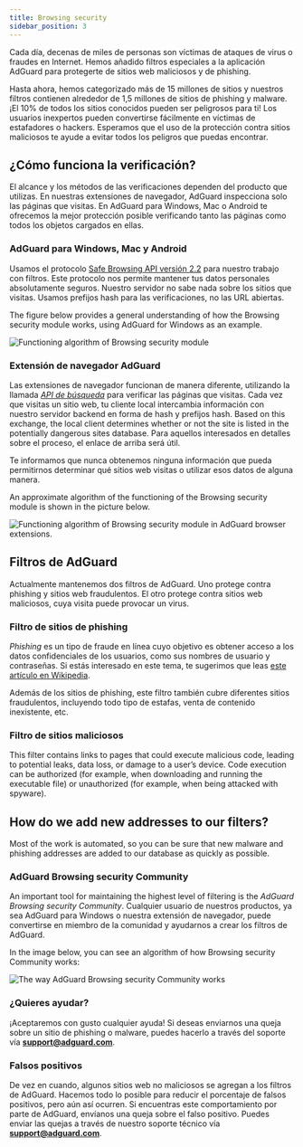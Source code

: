 ```yaml
---
title: Browsing security
sidebar_position: 3
---
```


Cada día, decenas de miles de personas son víctimas de ataques de virus o fraudes en Internet. Hemos añadido filtros especiales a la aplicación AdGuard para protegerte de sitios web maliciosos y de phishing.

Hasta ahora, hemos categorizado más de 15 millones de sitios y nuestros filtros contienen alrededor de 1,5 millones de sitios de phishing y malware. ¡El 10% de todos los sitios conocidos pueden ser peligrosos para ti! Los usuarios inexpertos pueden convertirse fácilmente en víctimas de estafadores o hackers. Esperamos que el uso de la protección contra sitios maliciosos te ayude a evitar todos los peligros que puedas encontrar.

## ¿Cómo funciona la verificación?

El alcance y los métodos de las verificaciones dependen del producto que utilizas. En nuestras extensiones de navegador, AdGuard inspecciona solo las páginas que visitas. En AdGuard para Windows, Mac o Android te ofrecemos la mejor protección posible verificando tanto las páginas como todos los objetos cargados en ellas.

### AdGuard para Windows, Mac y Android

Usamos el protocolo [Safe Browsing API versión 2.2](https://code.google.com/p/google-safe-browsing/wiki/Protocolv2Spec) para nuestro trabajo con filtros. Este protocolo nos permite mantener tus datos personales absolutamente seguros. Nuestro servidor no sabe nada sobre los sitios que visitas. Usamos prefijos hash para las verificaciones, no las URL abiertas.

The figure below provides a general understanding of how the Browsing security module works, using AdGuard for Windows as an example.

![Functioning algorithm of Browsing security module](https://cdn.adtidy.org/public/Adguard/En/Articles/safebrowsing_adguard_for_windows.png)

### Extensión de navegador AdGuard

Las extensiones de navegador funcionan de manera diferente, utilizando la llamada [*API de búsqueda*](https://github.com/AdguardTeam/AdguardForAndroid/issues/162#issue-115487668) para verificar las páginas que visitas. Cada vez que visitas un sitio web, tu cliente local intercambia información con nuestro servidor backend en forma de hash y prefijos hash. Based on this exchange, the local client determines whether or not the site is listed in the potentially dangerous sites database. Para aquellos interesados en detalles sobre el proceso, el enlace de arriba será útil.

Te informamos que nunca obtenemos ninguna información que pueda permitirnos determinar qué sitios web visitas o utilizar esos datos de alguna manera.

An approximate algorithm of the functioning of the Browsing security module is shown in the picture below.

![Functioning algorithm of Browsing security module in AdGuard browser extensions.](https://cdn.adtidy.org/public/Adguard/En/Articles/safebrowsing_extension.png)

## Filtros de AdGuard

Actualmente mantenemos dos filtros de AdGuard. Uno protege contra phishing y sitios web fraudulentos. El otro protege contra sitios web maliciosos, cuya visita puede provocar un virus.

### Filtro de sitios de phishing

*Phishing* es un tipo de fraude en línea cuyo objetivo es obtener acceso a los datos confidenciales de los usuarios, como sus nombres de usuario y contraseñas. Si estás interesado en este tema, te sugerimos que leas [este artículo en Wikipedia](http://en.wikipedia.org/wiki/Phishing).

Además de los sitios de phishing, este filtro también cubre diferentes sitios fraudulentos, incluyendo todo tipo de estafas, venta de contenido inexistente, etc.

### Filtro de sitios maliciosos

This filter contains links to pages that could execute malicious code, leading to potential leaks, data loss, or damage to a user’s device. Code execution can be authorized (for example, when downloading and running the executable file) or unauthorized (for example, when being attacked with spyware).

## How do we add new addresses to our filters?

Most of the work is automated, so you can be sure that new malware and phishing addresses are added to our database as quickly as possible.

### AdGuard Browsing security Community

An important tool for maintaining the highest level of filtering is the *AdGuard Browsing security Community*. Cualquier usuario de nuestros productos, ya sea AdGuard para Windows o nuestra extensión de navegador, puede convertirse en miembro de la comunidad y ayudarnos a crear los filtros de AdGuard.

In the image below, you can see an algorithm of how Browsing security Community works:

![The way AdGuard Browsing security Community works](https://cdn.adtidy.org/public/Adguard/En/Articles/browsing_security_community.png)

### ¿Quieres ayudar?

¡Aceptaremos con gusto cualquier ayuda! Si deseas enviarnos una queja sobre un sitio de phishing o malware, puedes hacerlo a través del soporte vía **support@adguard.com**.

### Falsos positivos

De vez en cuando, algunos sitios web no maliciosos se agregan a los filtros de AdGuard. Hacemos todo lo posible para reducir el porcentaje de falsos positivos, pero aún así ocurren. Si encuentras este comportamiento por parte de AdGuard, envíanos una queja sobre el falso positivo. Puedes enviar las quejas a través de nuestro soporte técnico vía **support@adguard.com**.
